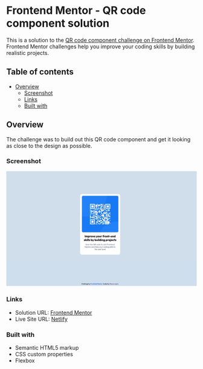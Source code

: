 # Frontend Mentor - QR code component solution

This is a solution to the [QR code component challenge on Frontend Mentor](https://www.frontendmentor.io/challenges/qr-code-component-iux_sIO_H). Frontend Mentor challenges help you improve your coding skills by building realistic projects. 

## Table of contents

- [Overview](#overview)
  - [Screenshot](#screenshot)
  - [Links](#links)
  - [Built with](#built-with)

## Overview
The challenge was to build out this QR code component and get it looking as close to the design as possible.

### Screenshot

![](./images/screenshot.jpeg)

### Links

- Solution URL: [Frontend Mentor](https://www.frontendmentor.io/solutions/qr-code-card-using-flexbox-LzAk-RP0aZ)
- Live Site URL: [Netlify](https://ml-qr-frontendmentor.netlify.app/)

### Built with

- Semantic HTML5 markup
- CSS custom properties
- Flexbox